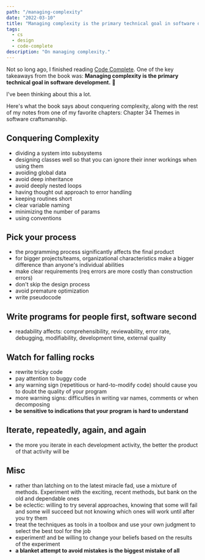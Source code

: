 ```yaml
---
path: "/managing-complexity"
date: "2022-03-10"
title: "Managing complexity is the primary technical goal in software development."
tags:
  - cs
  - design
  - code-complete
description: "On managing complexity."
---
```


Not so long ago, I finished reading [Code Complete](https://en.wikipedia.org/wiki/Code_Complete). One of the key takeaways from the book was: **Managing complexity is the primary technical goal in software development.** 🤯

I've been thinking about this a lot.

Here's what the book says about conquering complexity, along with the rest of my notes from one of my favorite chapters: Chapter 34 Themes in software craftsmanship.

## Conquering Complexity

- dividing a system into subsystems
- designing classes well so that you can ignore their inner workings when using them
- avoiding global data
- avoid deep inheritance
- avoid deeply nested loops
- having thought out approach to error handling
- keeping routines short
- clear variable naming
- minimizing the number of params
- using conventions

## Pick your process

- the programming process significantly affects the final product
- for bigger projects/teams, organizational characteristics make a bigger difference than anyone's individual abilities
- make clear requirements (req errors are more costly than construction errors)
- don't skip the design process
- avoid premature optimization
- write pseudocode

## Write programs for people first, software second

- readability affects: comprehensibility, reviewability, error rate, debugging, modifiability, development time, external quality

## Watch for falling rocks

- rewrite tricky code
- pay attention to buggy code
- any warning sign (repetitious or hard-to-modify code) should cause you to doubt the quality of your program
- more warning signs: difficulties in writing var names, comments or when decomposing
- **be sensitive to indications that your program is hard to understand**

## Iterate, repeatedly, again, and again

- the more you iterate in each development activity, the better the product of that activity will be

## Misc

- rather than latching on to the latest miracle fad, use a mixture of methods. Experiment with the exciting, recent methods, but bank on the old and dependable ones
- be eclectic: willing to try several approaches, knowing that some will fail and some will succeed but not knowing which ones will work until after you try them
- treat the techniques as tools in a toolbox and use your own judgment to select the best tool for the job
- experiment! and be willing to change your beliefs based on the results of the experiment
- **a blanket attempt to avoid mistakes is the biggest mistake of all**
